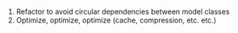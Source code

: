 1. Refactor to avoid circular dependencies between model classes
2. Optimize, optimize, optimize (cache, compression, etc. etc.)
